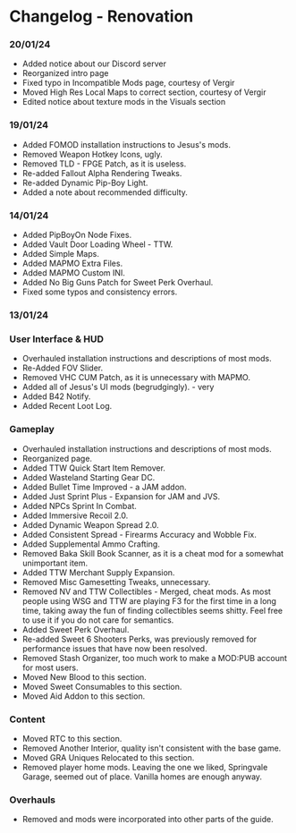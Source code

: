 # Changelog - Renovation

### 20/01/24

- Added notice about our Discord server
- Reorganized intro page
- Fixed typo in Incompatible Mods page, courtesy of Vergir
- Moved High Res Local Maps to correct section, courtesy of Vergir
- Edited notice about texture mods in the Visuals section

### 19/01/24

- Added FOMOD installation instructions to Jesus's mods.
- Removed Weapon Hotkey Icons, ugly.
- Removed TLD - FPGE Patch, as it is useless.
- Re-added Fallout Alpha Rendering Tweaks.
- Re-added Dynamic Pip-Boy Light.
- Added a note about recommended difficulty.

### 14/01/24

- Added PipBoyOn Node Fixes.
- Added Vault Door Loading Wheel - TTW.
- Added Simple Maps.
- Added MAPMO Extra Files.
- Added MAPMO Custom INI.
- Added No Big Guns Patch for Sweet Perk Overhaul.
- Fixed some typos and consistency errors.

### 13/01/24

### User Interface & HUD

- Overhauled installation instructions and descriptions of most mods.
- Re-Added FOV Slider.
- Removed VHC CUM Patch, as it is unnecessary with MAPMO.
- Added all of Jesus's UI mods (begrudgingly). - very
- Added B42 Notify.
- Added Recent Loot Log.

### Gameplay

- Overhauled installation instructions and descriptions of most mods.
- Reorganized page.
- Added TTW Quick Start Item Remover.
- Added Wasteland Starting Gear DC.
- Added Bullet Time Improved - a JAM addon.
- Added Just Sprint Plus - Expansion for JAM and JVS.
- Added NPCs Sprint In Combat.
- Added Immersive Recoil 2.0.
- Added Dynamic Weapon Spread 2.0.
- Added Consistent Spread - Firearms Accuracy and Wobble Fix.
- Added Supplemental Ammo Crafting.
- Removed Baka Skill Book Scanner, as it is a cheat mod for a somewhat unimportant item.
- Added TTW Merchant Supply Expansion.
- Removed Misc Gamesetting Tweaks, unnecessary.
- Removed NV and TTW Collectibles - Merged, cheat mods. As most people using WSG and TTW are playing F3 for the first time in a long time, taking away the fun of finding collectibles seems shitty. Feel free to use it if you do not care for semantics.
- Added Sweet Perk Overhaul.
- Re-added Sweet 6 Shooters Perks, was previously removed for performance issues that have now been resolved.
- Removed Stash Organizer, too much work to make a MOD:PUB account for most users.
- Moved New Blood to this section.
- Moved Sweet Consumables to this section.
- Moved Aid Addon to this section.
  
### Content

- Moved RTC to this section.
- Removed Another Interior, quality isn't consistent with the base game.
- Moved GRA Uniques Relocated to this section.
- Removed player home mods. Leaving the one we liked, Springvale Garage, seemed out of place. Vanilla homes are enough anyway.

### Overhauls

- Removed and mods were incorporated into other parts of the guide.
